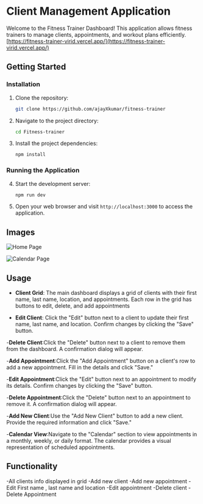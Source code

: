 # Client Management Application

Welcome to the Fitness Trainer Dashboard! This application allows fitness trainers to manage clients, appointments, and workout plans efficiently.
 [https://fitness-trainer-virid.vercel.app/](https://fitness-trainer-virid.vercel.app/)

## Getting Started

### Installation

1. Clone the repository:

   ```bash
   git clone https://github.com/ajayXkumar/fitness-trainer
   ```

2. Navigate to the project directory:

   ```bash
   cd Fitness-trainer
   ```

3. Install the project dependencies:

   ```bash
   npm install
   ```

### Running the Application

4. Start the development server:

   ```bash
   npm run dev
   ```

5. Open your web browser and visit `http://localhost:3000` to access the application.

## Images

![Home Page](public/image-2.png)

![Calendar Page](public/image-4.png)


## Usage

- **Client Grid**: 
The main dashboard displays a grid of clients with their first name, last name, location, and appointments. Each row in the grid has buttons to edit, delete, and add appointments

- **Edit Client**: Click the "Edit" button next to a client to update their first name, last name, and location. Confirm changes by clicking the "Save" button.

-**Delete Client**:Click the "Delete" button next to a client to remove them from the dashboard. A confirmation dialog will appear.

-**Add Appointment**:Click the "Add Appointment" button on a client's row to add a new appointment. Fill in the details and click "Save."

-**Edit Appointment**:Click the "Edit" button next to an appointment to modify its details. Confirm changes by clicking the "Save" button.

-**Delete Appointment**:Click the "Delete" button next to an appointment to remove it. A confirmation dialog will appear.

-**Add New Client**:Use the "Add New Client" button to add a new client. Provide the required information and click "Save."

-**Calendar View**:Navigate to the "Calendar" section to view appointments in a monthly, weekly, or daily format. The calendar provides a visual representation of scheduled appointments.

## Functionality

-All clients info displayed in grid
-Add new client
-Add new appointment
-Edit First name , last name and location 
-Edit appointment 
-Delete client
-Delete Appointment
